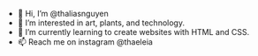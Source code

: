 - 👋 Hi, I’m @thaliasnguyen
- 👀 I’m interested in art, plants, and technology. 
- 🌱 I’m currently learning to create websites with HTML and CSS. 
- 📫 Reach me on instagram @thaeleia

<!---
thaliasnguyen/thaliasnguyen is a ✨ special ✨ repository because its `README.md` (this file) appears on your GitHub profile.
You can click the Preview link to take a look at your changes.
--->
